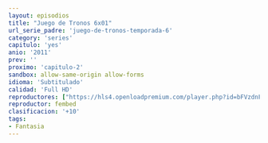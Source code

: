 ```yaml
---
layout: episodios
title: "Juego de Tronos 6x01"
url_serie_padre: 'juego-de-tronos-temporada-6'
category: 'series'
capitulo: 'yes'
anio: '2011'
prev: ''
proximo: 'capitulo-2'
sandbox: allow-same-origin allow-forms
idioma: 'Subtitulado'
calidad: 'Full HD'
reproductores: ["https://hls4.openloadpremium.com/player.php?id=bFVzdnFtbTRVZFI2TjFYc0dKMkJ6cW9YVS8xTEpYa1MrNy96bjZPaEo4eSt1dU1hRlJaM3I5R1VLRm1XS3p1cVlNeHcrMXZscWVpSXdYcmxscDc3ZkE9PQ&sub=https://sub.cuevana2.io/vtt-sub/sub7/Game.Of.Thrones.S06E01.vtt"]
reproductor: fembed
clasificacion: '+10'
tags:
- Fantasia
---
```












